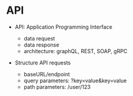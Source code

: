 # API
- API: Application Programming Interface
    - data request
    - data response
    - architecture: graphQL, REST, SOAP, gRPC

- Structure API requests
    - baseURL/endpoint
    - query parameters: ?key=value&key=value
    - path parameters: /user/123